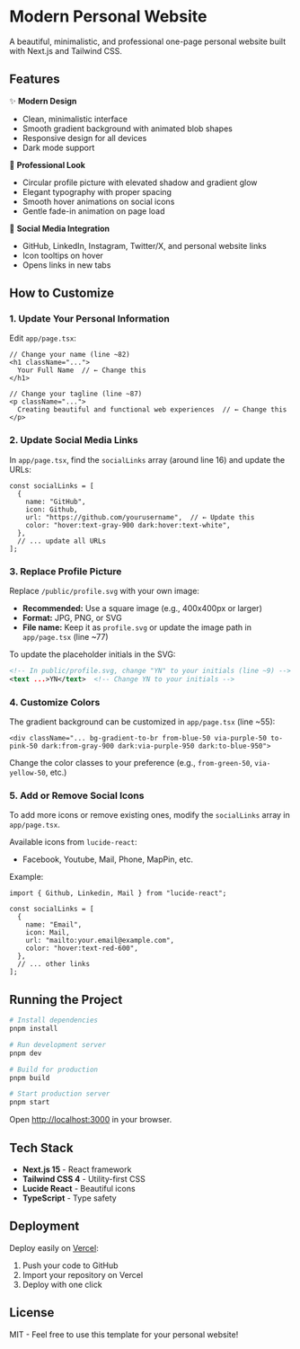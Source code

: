 # Modern Personal Website

A beautiful, minimalistic, and professional one-page personal website built with Next.js and Tailwind CSS.

## Features

✨ **Modern Design**
- Clean, minimalistic interface
- Smooth gradient background with animated blob shapes
- Responsive design for all devices
- Dark mode support

🎨 **Professional Look**
- Circular profile picture with elevated shadow and gradient glow
- Elegant typography with proper spacing
- Smooth hover animations on social icons
- Gentle fade-in animation on page load

🔗 **Social Media Integration**
- GitHub, LinkedIn, Instagram, Twitter/X, and personal website links
- Icon tooltips on hover
- Opens links in new tabs

## How to Customize

### 1. Update Your Personal Information

Edit `app/page.tsx`:

```tsx
// Change your name (line ~82)
<h1 className="...">
  Your Full Name  // ← Change this
</h1>

// Change your tagline (line ~87)
<p className="...">
  Creating beautiful and functional web experiences  // ← Change this
</p>
```

### 2. Update Social Media Links

In `app/page.tsx`, find the `socialLinks` array (around line 16) and update the URLs:

```tsx
const socialLinks = [
  {
    name: "GitHub",
    icon: Github,
    url: "https://github.com/yourusername",  // ← Update this
    color: "hover:text-gray-900 dark:hover:text-white",
  },
  // ... update all URLs
];
```

### 3. Replace Profile Picture

Replace `/public/profile.svg` with your own image:
- **Recommended:** Use a square image (e.g., 400x400px or larger)
- **Format:** JPG, PNG, or SVG
- **File name:** Keep it as `profile.svg` or update the image path in `app/page.tsx` (line ~77)

To update the placeholder initials in the SVG:
```svg
<!-- In public/profile.svg, change "YN" to your initials (line ~9) -->
<text ...>YN</text>  <!-- Change YN to your initials -->
```

### 4. Customize Colors

The gradient background can be customized in `app/page.tsx` (line ~55):

```tsx
<div className="... bg-gradient-to-br from-blue-50 via-purple-50 to-pink-50 dark:from-gray-900 dark:via-purple-950 dark:to-blue-950">
```

Change the color classes to your preference (e.g., `from-green-50`, `via-yellow-50`, etc.)

### 5. Add or Remove Social Icons

To add more icons or remove existing ones, modify the `socialLinks` array in `app/page.tsx`.

Available icons from `lucide-react`:
- Facebook, Youtube, Mail, Phone, MapPin, etc.

Example:
```tsx
import { Github, Linkedin, Mail } from "lucide-react";

const socialLinks = [
  {
    name: "Email",
    icon: Mail,
    url: "mailto:your.email@example.com",
    color: "hover:text-red-600",
  },
  // ... other links
];
```

## Running the Project

```bash
# Install dependencies
pnpm install

# Run development server
pnpm dev

# Build for production
pnpm build

# Start production server
pnpm start
```

Open [http://localhost:3000](http://localhost:3000) in your browser.

## Tech Stack

- **Next.js 15** - React framework
- **Tailwind CSS 4** - Utility-first CSS
- **Lucide React** - Beautiful icons
- **TypeScript** - Type safety

## Deployment

Deploy easily on [Vercel](https://vercel.com):

1. Push your code to GitHub
2. Import your repository on Vercel
3. Deploy with one click

## License

MIT - Feel free to use this template for your personal website!

